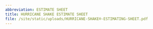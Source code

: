 ```yaml
---
abbreviation: ESTIMATE SHEET
title: HURRICANE SHAKE ESTIMATE SHEET
file: /site/static/uploads/HURRICANE-SHAKE®-ESTIMATING-SHEET.pdf
---
```

